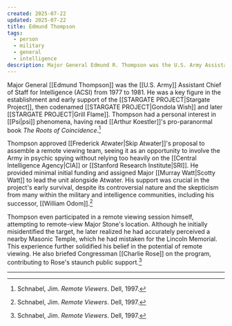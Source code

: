 ```yaml
---
created: 2025-07-22
updated: 2025-07-22
title: Edmund Thompson
tags:
  - person
  - military
  - general
  - intelligence
description: Major General Edmund R. Thompson was the U.S. Army Assistant Chief of Staff for Intelligence (ACSI) and a key supporter of the Stargate Project.
---
```


Major General [[Edmund Thompson]] was the [[U.S. Army]] Assistant Chief of Staff for Intelligence (ACSI) from 1977 to 1981. He was a key figure in the establishment and early support of the [[STARGATE PROJECT|Stargate Project]], then codenamed [[STARGATE PROJECT|Gondola Wish]] and later [[STARGATE PROJECT|Grill Flame]]. Thompson had a personal interest in [[Psi|psi]] phenomena, having read [[Arthur Koestler]]'s pro-paranormal book *The Roots of Coincidence*.[^1]

Thompson approved [[Frederick Atwater|Skip Atwater]]'s proposal to assemble a remote viewing team, seeing it as an opportunity to involve the Army in psychic spying without relying too heavily on the [[Central Intelligence Agency|CIA]] or [[Stanford Research Institute|SRI]]. He provided minimal initial funding and assigned Major [[Murray Watt|Scotty Watt]] to lead the unit alongside Atwater. His support was crucial in the project's early survival, despite its controversial nature and the skepticism from many within the military and intelligence communities, including his successor, [[William Odom]].[^1]

Thompson even participated in a remote viewing session himself, attempting to remote-view Major Stone's location. Although he initially misidentified the target, he later realized he had accurately perceived a nearby Masonic Temple, which he had mistaken for the Lincoln Memorial. This experience further solidified his belief in the potential of remote viewing. He also briefed Congressman [[Charlie Rose]] on the program, contributing to Rose's staunch public support.[^1]

---

[^1]: Schnabel, Jim. *Remote Viewers*. Dell, 1997.